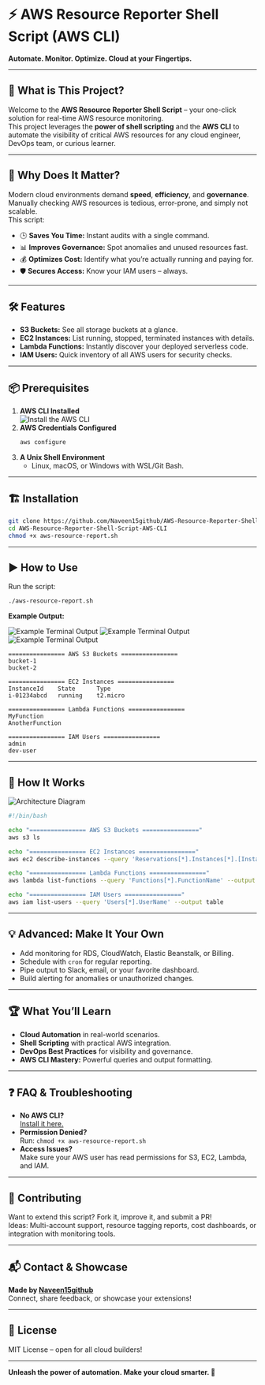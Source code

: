 # ⚡ AWS Resource Reporter Shell Script (AWS CLI)  
**Automate. Monitor. Optimize. Cloud at your Fingertips.**

---

## 🚀 What is This Project?

Welcome to the **AWS Resource Reporter Shell Script** – your one-click solution for real-time AWS resource monitoring.  
This project leverages the **power of shell scripting** and the **AWS CLI** to automate the visibility of critical AWS resources for any cloud engineer, DevOps team, or curious learner.

---

## 🌟 Why Does It Matter?


Modern cloud environments demand **speed**, **efficiency**, and **governance**.  
Manually checking AWS resources is tedious, error-prone, and simply not scalable.  
This script:
- 🕒 **Saves You Time:** Instant audits with a single command.
- 📊 **Improves Governance:** Spot anomalies and unused resources fast.
- 💰 **Optimizes Cost:** Identify what you’re actually running and paying for.
- 🛡️ **Secures Access:** Know your IAM users – always.

---

## 🛠️ Features

- **S3 Buckets:** See all storage buckets at a glance.
- **EC2 Instances:** List running, stopped, terminated instances with details.
- **Lambda Functions:** Instantly discover your deployed serverless code.
- **IAM Users:** Quick inventory of all AWS users for security checks.

---

## 📦 Prerequisites

1. **AWS CLI Installed**  
   ![Install the AWS CLI](https://github.com/Naveen15github/AWS-Resource-Reporter-Shell-Script-AWS-CLI/blob/64a097745ddc64cdce8a24118cfb1800711d3385/Screenshot%202025-09-16%20002803.png)
2. **AWS Credentials Configured**  
   ```bash
   aws configure
   ```
3. **A Unix Shell Environment**  
   - Linux, macOS, or Windows with WSL/Git Bash.

---

## 🏗️ Installation


```bash
git clone https://github.com/Naveen15github/AWS-Resource-Reporter-Shell-Script-AWS-CLI.git
cd AWS-Resource-Reporter-Shell-Script-AWS-CLI
chmod +x aws-resource-report.sh
```

---

## ▶️ How to Use

Run the script:
```bash
./aws-resource-report.sh
```

**Example Output:**

![Example Terminal Output](https://github.com/Naveen15github/AWS-Resource-Reporter-Shell-Script-AWS-CLI/blob/64a097745ddc64cdce8a24118cfb1800711d3385/Screenshot%20(41).png)
![Example Terminal Output](https://github.com/Naveen15github/AWS-Resource-Reporter-Shell-Script-AWS-CLI/blob/64a097745ddc64cdce8a24118cfb1800711d3385/Screenshot%20(42).png)
![Example Terminal Output](https://github.com/Naveen15github/AWS-Resource-Reporter-Shell-Script-AWS-CLI/blob/64a097745ddc64cdce8a24118cfb1800711d3385/Screenshot%20(43).png)

```
================ AWS S3 Buckets ================
bucket-1
bucket-2

================ EC2 Instances ================
InstanceId    State      Type
i-01234abcd   running    t2.micro

================ Lambda Functions ================
MyFunction
AnotherFunction

================ IAM Users ================
admin
dev-user
```

---

## 🧠 How It Works

![Architecture Diagram](https://github.com/Naveen15github/AWS-Resource-Reporter-Shell-Script-AWS-CLI/blob/64a097745ddc64cdce8a24118cfb1800711d3385/IMG_4892.PNG)

```bash
#!/bin/bash

echo "================ AWS S3 Buckets ================"
aws s3 ls

echo "================ EC2 Instances ================"
aws ec2 describe-instances --query 'Reservations[*].Instances[*].[InstanceId,State.Name,InstanceType]' --output table

echo "================ Lambda Functions ================"
aws lambda list-functions --query 'Functions[*].FunctionName' --output table

echo "================ IAM Users ================"
aws iam list-users --query 'Users[*].UserName' --output table
```

---

## 💡 Advanced: Make It Your Own

- Add monitoring for RDS, CloudWatch, Elastic Beanstalk, or Billing.
- Schedule with `cron` for regular reporting.
- Pipe output to Slack, email, or your favorite dashboard.
- Build alerting for anomalies or unauthorized changes.

---

## 🏆 What You’ll Learn

- **Cloud Automation** in real-world scenarios.
- **Shell Scripting** with practical AWS integration.
- **DevOps Best Practices** for visibility and governance.
- **AWS CLI Mastery:** Powerful queries and output formatting.

---

## ❓ FAQ & Troubleshooting

- **No AWS CLI?**  
  [Install it here.](https://docs.aws.amazon.com/cli/latest/userguide/getting-started-install.html)
- **Permission Denied?**  
  Run: `chmod +x aws-resource-report.sh`
- **Access Issues?**  
  Make sure your AWS user has read permissions for S3, EC2, Lambda, and IAM.

---

## 🙌 Contributing

Want to extend this script? Fork it, improve it, and submit a PR!  
Ideas: Multi-account support, resource tagging reports, cost dashboards, or integration with monitoring tools.

---

## 📬 Contact & Showcase

**Made by [Naveen15github](https://github.com/Naveen15github)**  
Connect, share feedback, or showcase your extensions!

---

## 📝 License

MIT License – open for all cloud builders!

---

**Unleash the power of automation. Make your cloud smarter. 🚀**
